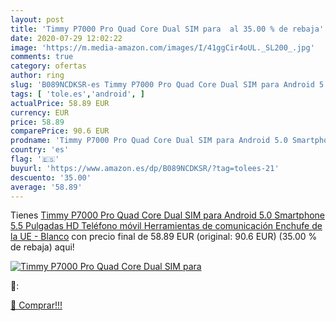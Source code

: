 ```yaml
---
layout: post
title: 'Timmy P7000 Pro Quad Core Dual SIM para  al 35.00 % de rebaja'
date: 2020-07-29 12:02:22
image: 'https://m.media-amazon.com/images/I/41ggCir4oUL._SL200_.jpg'
comments: true
category: ofertas
author: ring
slug: 'B089NCDKSR-es Timmy P7000 Pro Quad Core Dual SIM para Android 5.0...'
tags: [ 'tole.es','android', ]
actualPrice: 58.89 EUR
currency: EUR
price: 58.89
comparePrice: 90.6 EUR
prodname: 'Timmy P7000 Pro Quad Core Dual SIM para Android 5.0 Smartphone 5.5 Pulgadas HD Teléfono móvil Herramientas de comunicación Enchufe de la UE - Blanco'
country: 'es'
flag: '🇪🇸'
buyurl: 'https://www.amazon.es/dp/B089NCDKSR/?tag=tolees-21'
descuento: '35.00'
average: '58.89'
---
```


Tienes [Timmy P7000 Pro Quad Core Dual SIM para Android 5.0 Smartphone 5.5 Pulgadas HD Teléfono móvil Herramientas de comunicación Enchufe de la UE - Blanco](https://www.amazon.es/dp/B089NCDKSR/?tag=tolees-21) con precio final de  58.89 EUR (original: 90.6 EUR) (35.00 %  de rebaja) aqui!

[![Timmy P7000 Pro Quad Core Dual SIM para ](https://m.media-amazon.com/images/I/41ggCir4oUL._SL200_.jpg)](https://www.amazon.es/dp/B089NCDKSR/?tag=tolees-21)

🔎:


[🛒 Comprar!!!](https://www.amazon.es/dp/B089NCDKSR/?tag=tolees-21)
